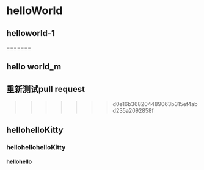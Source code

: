 # helloWorld
## helloworld-1
=======
## hello world_m
## 重新测试pull request
>>>>>>> d0e16b368204489063b315ef4abd235a2092858f
## hellohelloKitty
### hellohellohelloKitty
#### hellohello

